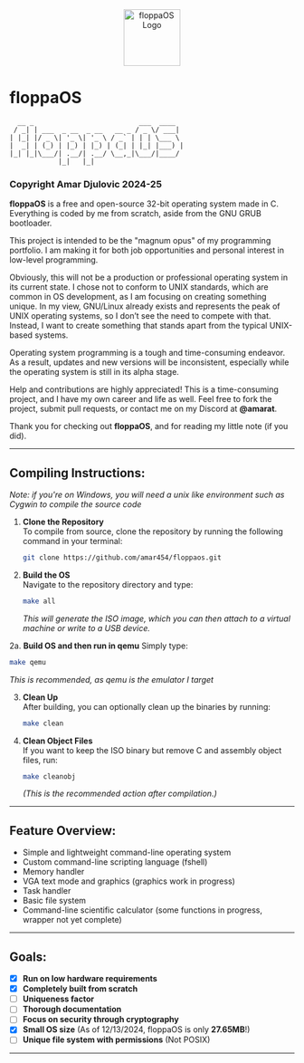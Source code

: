 <div style="text-align: center;"> <img src="https://github.com/amar454/floppaos/blob/main/floppaOS_logo.jpeg?raw=true" alt="floppaOS Logo" width="100"> </div>

# floppaOS 
```
  __ _                          ___  ____  
 / _| | ___  _ __  _ __   __ _ / _ \/ ___| 
| |_| |/ _ \| '_ \| '_ \ / _` | | | \___ \ 
|  _| | (_) | |_) | |_) | (_| | |_| |___) |
|_| |_|\___/| .__/| .__/ \__,_|\___/|____/ 
            |_|   |_|                             

```
### Copyright Amar Djulovic 2024-25

**floppaOS** is a free and open-source 32-bit operating system made in C. Everything is coded by me from scratch, aside from the GNU GRUB bootloader.

This project is intended to be the "magnum opus" of my programming portfolio. I am making it for both job opportunities and personal interest in low-level programming.

Obviously, this will not be a production or professional operating system in its current state. I chose not to conform to UNIX standards, which are common in OS development, as I am focusing on creating something unique. In my view, GNU/Linux already exists and represents the peak of UNIX operating systems, so I don’t see the need to compete with that. Instead, I want to create something that stands apart from the typical UNIX-based systems.

Operating system programming is a tough and time-consuming endeavor. As a result, updates and new versions will be inconsistent, especially while the operating system is still in its alpha stage.

Help and contributions are highly appreciated! This is a time-consuming project, and I have my own career and life as well. Feel free to fork the project, submit pull requests, or contact me on my Discord at **@amarat**.

Thank you for checking out **floppaOS**, and for reading my little note (if you did).

---

## Compiling Instructions:
*Note: if you're on Windows, you will need a unix like environment such as Cygwin to compile the source code*
1. **Clone the Repository**  
   To compile from source, clone the repository by running the following command in your terminal:  
   ```bash
   git clone https://github.com/amar454/floppaos.git
   ```

2. **Build the OS**  
   Navigate to the repository directory and type:  
   ```bash
   make all
   ```  
   *This will generate the ISO image, which you can then attach to a virtual machine or write to a USB device.*

2a. **Build OS and then run in qemu**
   Simply type: 
   ```bash
   make qemu
   ```  
   *This is recommended, as qemu is the emulator I target*
  
3. **Clean Up**  
   After building, you can optionally clean up the binaries by running:  
   ```bash
   make clean
   ```  
   
4. **Clean Object Files**  
   If you want to keep the ISO binary but remove C and assembly object files, run:  
   ```bash
   make cleanobj
   ```  
   *(This is the recommended action after compilation.)*

---

## Feature Overview:

- Simple and lightweight command-line operating system
- Custom command-line scripting language (fshell)
- Memory handler
- VGA text mode and graphics (graphics work in progress)
- Task handler
- Basic file system
- Command-line scientific calculator (some functions in progress, wrapper not yet complete)

---

## Goals:

- [x] **Run on low hardware requirements**
- [x] **Completely built from scratch**
- [ ] **Uniqueness factor**  
- [ ] **Thorough documentation**
- [ ] **Focus on security through cryptography**
- [x] **Small OS size** (As of 12/13/2024, floppaOS is only **27.65MB**!)
- [ ] **Unique file system with permissions** (Not POSIX)

---
